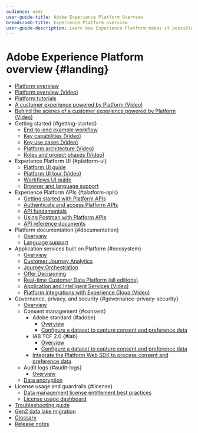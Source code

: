 ```yaml
---
audience: user
user-guide-title: Adobe Experience Platform Overview
breadcrumb-title: Experience Platform overview
user-guide-description: Learn how Experience Platform makes it possible to deliver personalized experiences to your customers in real time.
---
```


# Adobe Experience Platform overview {#landing}

* [Platform overview](home.md)
* [Platform overview (Video)](video/platform-overview.md)
* [Platform tutorials](https://experienceleague.adobe.com/docs/platform-learn/tutorials/overview.html)
* [A customer experience powered by Platform (Video)](video/customer-experience.md)
* [Behind the scenes of a customer experience powered by Platform (Video)](video/customer-experience-bts.md)
* Getting started {#getting-started}
  * [End-to-end example workflow](end-to-end-tutorial.md)
  * [Key capabilities (Video)](video/key-capabilities.md)
  * [Key use cases (Video)](video/platform-use-cases.md)
  * [Platform architecture (Video)](video/platform-architecture.md)
  * [Roles and project phases (Video)](video/roles-project-phases.md)
* Experience Platform UI {#platform-ui}
  * [Platform UI guide](ui-guide.md)
  * [Platform UI tour (Video)](video/platform-ui.md)
  * [Workflows UI guide](workflows.md)
  * [Browser and language support](browser-language-support.md)
* Experience Platform APIs {#platform-apis}
  * [Getting started with Platform APIs](api-guide.md)
  * [Authenticate and access Platform APIs](api-authentication.md)
  * [API fundamentals](api-fundamentals.md)
  * [Using Postman with Platform APIs](postman.md)
  * [API reference documents](https://www.adobe.com/go/platform-api-reference-en)
* Platform documentation {#documentation}
  * [Overview](documentation/overview.md)
  * [Language support](documentation/language-support.md)
* Application services built on Platform {#ecosystem}
  * [Overview](application-services.md)
  * [Customer Journey Analytics](https://experienceleague.adobe.com/docs/customer-journey-analytics.html)
  * [Journey Orchestration](https://experienceleague.adobe.com/docs/journey-orchestration.html)
  * [Offer Decisioning](https://experienceleague.adobe.com/docs/offer-decisioning.html)
  * [Real-time Customer Data Platform (all editions)](https://experienceleague.adobe.com/docs/real-time-customer-data-platform.html)
  * [Application and Intelligent Services (Video)](video/application-intelligent-services.md)
  * [Platform integrations with Experience Cloud (Video)](video/experience-cloud-integrations.md)
* Governance, privacy, and security {#governance-privacy-security}
  * [Overview](./governance-privacy-security/overview.md)
  * Consent management {#consent}
    * Adobe standard {#adobe}
      * [Overview](./governance-privacy-security/consent/adobe/overview.md)
      * [Configure a dataset to capture consent and preference data](./governance-privacy-security/consent/adobe/dataset.md)
    * IAB TCF 2.0 {#iab}
      * [Overview](./governance-privacy-security/consent/iab/overview.md)
      * [Configure a dataset to capture consent and preference data](./governance-privacy-security/consent/iab/dataset.md)
    * [Integrate the Platform Web SDK to process consent and preference data](./governance-privacy-security/consent/sdk.md) 
  * Audit logs {#audit-logs}
    * [Overview](./governance-privacy-security/audit-logs/overview.md)
  * [Data encryption](./governance-privacy-security/encryption.md)
* License usage and guardrails {#license}
  * [Data management license entitlement best practices](./license-usage-and-guardrails/data-management-best-practices.md)    
  * [License usage dashboard](./license-usage-and-guardrails/license-usage-dashboard.md)
* [Troubleshooting guide](troubleshooting.md)
* [Gen2 data lake migration](adls2-gen2-migration.md)
* [Glossary](glossary.md)
* [Release notes](https://www.adobe.com/go/platform-release-notes-en)

